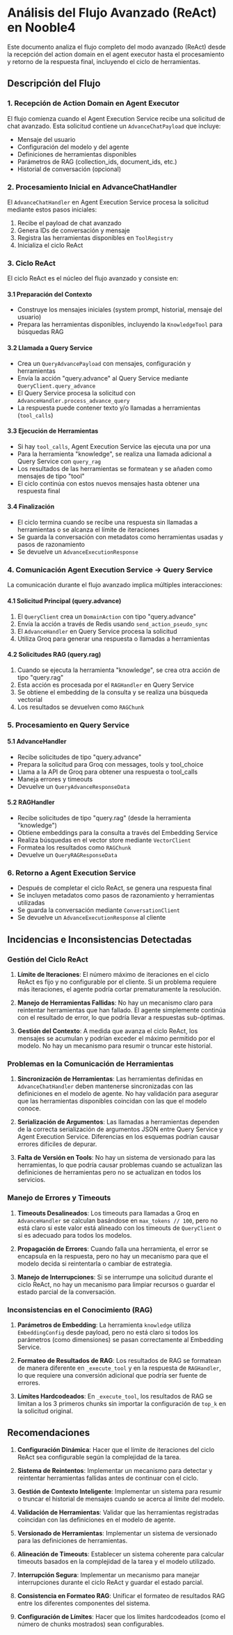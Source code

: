 # Análisis del Flujo Avanzado (ReAct) en Nooble4

Este documento analiza el flujo completo del modo avanzado (ReAct) desde la recepción del action domain en el agent executor hasta el procesamiento y retorno de la respuesta final, incluyendo el ciclo de herramientas.

## Descripción del Flujo

### 1. Recepción de Action Domain en Agent Executor

El flujo comienza cuando el Agent Execution Service recibe una solicitud de chat avanzado. Esta solicitud contiene un `AdvanceChatPayload` que incluye:
- Mensaje del usuario
- Configuración del modelo y del agente
- Definiciones de herramientas disponibles
- Parámetros de RAG (collection_ids, document_ids, etc.)
- Historial de conversación (opcional)

### 2. Procesamiento Inicial en AdvanceChatHandler

El `AdvanceChatHandler` en Agent Execution Service procesa la solicitud mediante estos pasos iniciales:
1. Recibe el payload de chat avanzado
2. Genera IDs de conversación y mensaje
3. Registra las herramientas disponibles en `ToolRegistry`
4. Inicializa el ciclo ReAct

### 3. Ciclo ReAct

El ciclo ReAct es el núcleo del flujo avanzado y consiste en:

#### 3.1 Preparación del Contexto
- Construye los mensajes iniciales (system prompt, historial, mensaje del usuario)
- Prepara las herramientas disponibles, incluyendo la `KnowledgeTool` para búsquedas RAG

#### 3.2 Llamada a Query Service
- Crea un `QueryAdvancePayload` con mensajes, configuración y herramientas
- Envía la acción "query.advance" al Query Service mediante `QueryClient.query_advance`
- El Query Service procesa la solicitud con `AdvanceHandler.process_advance_query`
- La respuesta puede contener texto y/o llamadas a herramientas (`tool_calls`)

#### 3.3 Ejecución de Herramientas
- Si hay `tool_calls`, Agent Execution Service las ejecuta una por una
- Para la herramienta "knowledge", se realiza una llamada adicional a Query Service con `query_rag`
- Los resultados de las herramientas se formatean y se añaden como mensajes de tipo "tool"
- El ciclo continúa con estos nuevos mensajes hasta obtener una respuesta final

#### 3.4 Finalización
- El ciclo termina cuando se recibe una respuesta sin llamadas a herramientas o se alcanza el límite de iteraciones
- Se guarda la conversación con metadatos como herramientas usadas y pasos de razonamiento
- Se devuelve un `AdvanceExecutionResponse`

### 4. Comunicación Agent Execution Service → Query Service

La comunicación durante el flujo avanzado implica múltiples interacciones:

#### 4.1 Solicitud Principal (query.advance)
1. El `QueryClient` crea un `DomainAction` con tipo "query.advance"
2. Envía la acción a través de Redis usando `send_action_pseudo_sync`
3. El `AdvanceHandler` en Query Service procesa la solicitud
4. Utiliza Groq para generar una respuesta o llamadas a herramientas

#### 4.2 Solicitudes RAG (query.rag)
1. Cuando se ejecuta la herramienta "knowledge", se crea otra acción de tipo "query.rag"
2. Esta acción es procesada por el `RAGHandler` en Query Service
3. Se obtiene el embedding de la consulta y se realiza una búsqueda vectorial
4. Los resultados se devuelven como `RAGChunk`

### 5. Procesamiento en Query Service

#### 5.1 AdvanceHandler
- Recibe solicitudes de tipo "query.advance"
- Prepara la solicitud para Groq con messages, tools y tool_choice
- Llama a la API de Groq para obtener una respuesta o tool_calls
- Maneja errores y timeouts
- Devuelve un `QueryAdvanceResponseData`

#### 5.2 RAGHandler
- Recibe solicitudes de tipo "query.rag" (desde la herramienta "knowledge")
- Obtiene embeddings para la consulta a través del Embedding Service
- Realiza búsquedas en el vector store mediante `VectorClient`
- Formatea los resultados como `RAGChunk`
- Devuelve un `QueryRAGResponseData`

### 6. Retorno a Agent Execution Service

- Después de completar el ciclo ReAct, se genera una respuesta final
- Se incluyen metadatos como pasos de razonamiento y herramientas utilizadas
- Se guarda la conversación mediante `ConversationClient`
- Se devuelve un `AdvanceExecutionResponse` al cliente

## Incidencias e Inconsistencias Detectadas

### Gestión del Ciclo ReAct

1. **Límite de Iteraciones**: El número máximo de iteraciones en el ciclo ReAct es fijo y no configurable por el cliente. Si un problema requiere más iteraciones, el agente podría cortar prematuramente la resolución.

2. **Manejo de Herramientas Fallidas**: No hay un mecanismo claro para reintentar herramientas que han fallado. El agente simplemente continúa con el resultado de error, lo que podría llevar a respuestas sub-óptimas.

3. **Gestión del Contexto**: A medida que avanza el ciclo ReAct, los mensajes se acumulan y podrían exceder el máximo permitido por el modelo. No hay un mecanismo para resumir o truncar este historial.

### Problemas en la Comunicación de Herramientas

1. **Sincronización de Herramientas**: Las herramientas definidas en `AdvanceChatHandler` deben mantenerse sincronizadas con las definiciones en el modelo de agente. No hay validación para asegurar que las herramientas disponibles coincidan con las que el modelo conoce.

2. **Serialización de Argumentos**: Las llamadas a herramientas dependen de la correcta serialización de argumentos JSON entre Query Service y Agent Execution Service. Diferencias en los esquemas podrían causar errores difíciles de depurar.

3. **Falta de Versión en Tools**: No hay un sistema de versionado para las herramientas, lo que podría causar problemas cuando se actualizan las definiciones de herramientas pero no se actualizan en todos los servicios.

### Manejo de Errores y Timeouts

1. **Timeouts Desalineados**: Los timeouts para llamadas a Groq en `AdvanceHandler` se calculan basándose en `max_tokens // 100`, pero no está claro si este valor está alineado con los timeouts de `QueryClient` o si es adecuado para todos los modelos.

2. **Propagación de Errores**: Cuando falla una herramienta, el error se encapsula en la respuesta, pero no hay un mecanismo para que el modelo decida si reintentarla o cambiar de estrategia.

3. **Manejo de Interrupciones**: Si se interrumpe una solicitud durante el ciclo ReAct, no hay un mecanismo para limpiar recursos o guardar el estado parcial de la conversación.

### Inconsistencias en el Conocimiento (RAG)

1. **Parámetros de Embedding**: La herramienta `knowledge` utiliza `EmbeddingConfig` desde payload, pero no está claro si todos los parámetros (como dimensiones) se pasan correctamente al Embedding Service.

2. **Formateo de Resultados de RAG**: Los resultados de RAG se formatean de manera diferente en `_execute_tool` y en la respuesta de `RAGHandler`, lo que requiere una conversión adicional que podría ser fuente de errores.

3. **Límites Hardcodeados**: En `_execute_tool`, los resultados de RAG se limitan a los 3 primeros chunks sin importar la configuración de `top_k` en la solicitud original.

## Recomendaciones

1. **Configuración Dinámica**: Hacer que el límite de iteraciones del ciclo ReAct sea configurable según la complejidad de la tarea.

2. **Sistema de Reintentos**: Implementar un mecanismo para detectar y reintentar herramientas fallidas antes de continuar con el ciclo.

3. **Gestión de Contexto Inteligente**: Implementar un sistema para resumir o truncar el historial de mensajes cuando se acerca al límite del modelo.

4. **Validación de Herramientas**: Validar que las herramientas registradas coincidan con las definiciones en el modelo de agente.

5. **Versionado de Herramientas**: Implementar un sistema de versionado para las definiciones de herramientas.

6. **Alineación de Timeouts**: Establecer un sistema coherente para calcular timeouts basados en la complejidad de la tarea y el modelo utilizado.

7. **Interrupción Segura**: Implementar un mecanismo para manejar interrupciones durante el ciclo ReAct y guardar el estado parcial.

8. **Consistencia en Formateo RAG**: Unificar el formateo de resultados RAG entre los diferentes componentes del sistema.

9. **Configuración de Límites**: Hacer que los límites hardcodeados (como el número de chunks mostrados) sean configurables.